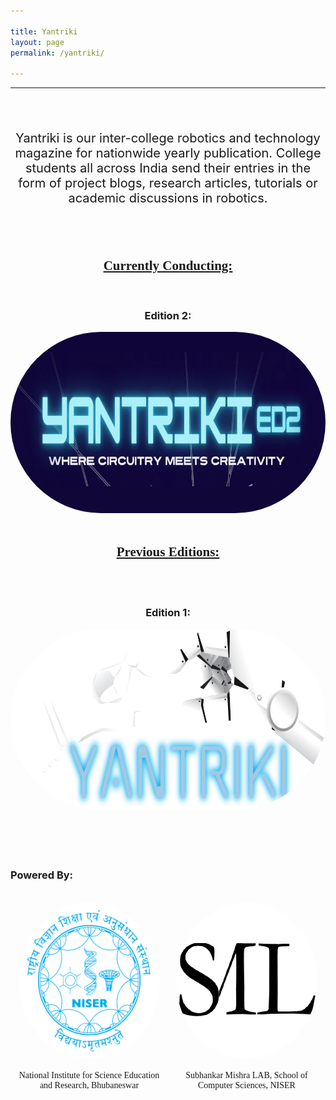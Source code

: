 ```yaml
---

title: Yantriki
layout: page
permalink: /yantriki/

---
```

<style>
    .imgarea{
        display: flex;
        flex-direction: row;
        flex-wrap: nowrap;
        justify-content: space-around;
        align-items: stretch;
    }
    .imgcont {
        width: 45%;
        height: 300px;
    }
    .logo{
        height: 250px;
        width: 250px;
        border-radius: 50%;
    }
    .text {
        width: 100%;
        font-family: MyCustomFont
    }
    @media (max-width: 768px) {
        .imgarea{
        display: flex;
        flex-direction: column;
        flex-wrap: nowrap;
        justify-content: center;
        align-items: stretch;
    }
    .imgcont {
        width: 100%;
        height: 400px;
    }
    .logo{
        height: 250px;
        width: 250px;
        border-radius: 50%;
    }
    .text {
        width: 100%;
        font-family: MyCustomFont
    }
    .poster {
        width: 100%;
        height: 500px;
    }
</style>
<hr>
<br>
<center>
    <br>
    <p style="font-size: 20px">Yantriki is our inter-college robotics and technology magazine for nationwide yearly publication. College students all across India send their entries in the form of project blogs, research articles, tutorials or academic discussions in robotics. </p>
    <br>
<br>
<h2 style="font-family: MyCustomFont; text-decoration: underline;">Currently Conducting:</h2>
<br>
<h3>Edition 2:</h3>
<a href="{{ '/subpages/yantrikied2/' | relative_url }}">
<img class="poster" src="/images/yantrikied2_1000x290.jpg" width="1000px" height="290px" style=" object-fit: fill; border-radius: 250px; transition: background-color 0.3s, transform 0.3s;" onmouseover="this.style.backgroundColor='black'; this.style.transform='scale(1.05)'" onmouseout="this.style.backgroundColor='white'; this.style.transform='scale(1)'"></a>
<br>
<br>
<h2 style="font-family: MyCustomFont; text-decoration: underline;">Previous Editions:</h2>
<br>
<br>
<h3>Edition 1:</h3>
<a href="{{ '/subpages/yantrikied1/' | relative_url }}">
<img src="/images/Yantriki2-1024x428.png.webp" width="1000px" height="290px" style=" object-fit: fill; border-radius: 250px; transition: background-color 0.3s, transform 0.3s;" onmouseover="this.style.backgroundColor='black'; this.style.transform='scale(1.05)'" onmouseout="this.style.backgroundColor='white'; this.style.transform='scale(1)'"></a>
</center>
<br>
<br>
<br>
<br>
<h3>Powered By:</h3>
<br>
<center>
<div class="imgarea">
    <div class="imgcont">
    <img src="/images/niser.webp" class="logo">
    <div class="text">
    <br>
    <span>National Institute for Science Education and Research, Bhubaneswar</span>
    </div>
    </div>
    <div class="imgcont">
    <img src="/images/smlab.png" class="logo">
    <div class="text">
    <br>
    <span>Subhankar Mishra LAB, School of Computer Sciences, NISER</span>
    </div>
    </div>
</div>
</center>
